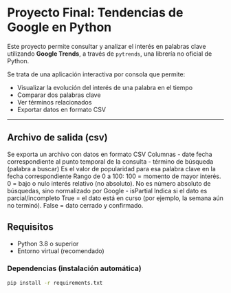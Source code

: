 # Proyecto Final: Tendencias de Google en Python

Este proyecto permite consultar y analizar el interés en palabras clave utilizando **Google Trends**, a través de `pytrends`, una librería no oficial de Python.

Se trata de una aplicación interactiva por consola que permite:
- Visualizar la evolución del interés de una palabra en el tiempo
- Comparar dos palabras clave
- Ver términos relacionados
- Exportar datos en formato CSV

---

## Archivo de salida (csv)
Se exporta un archivo con datos en formato CSV
Columnas
    - date
        fecha correspondiente al punto temporal de la consulta
    - término de búsqueda (palabra a buscar)
        Es el valor de popularidad para esa palabra clave en la fecha correspondiente
        Rango de 0 a 100:
            100 = momento de mayor interés.
            0 = bajo o nulo interés relativo (no absoluto).
        No es número absoluto de búsquedas, sino normalizado por Google
    - isPartial
        Indica si el dato es parcial/incompleto
            True = el dato está en curso (por ejemplo, la semana aún no terminó).
            False = dato cerrado y confirmado.


## Requisitos

- Python 3.8 o superior
- Entorno virtual (recomendado)

### Dependencias (instalación automática)

```bash
pip install -r requirements.txt